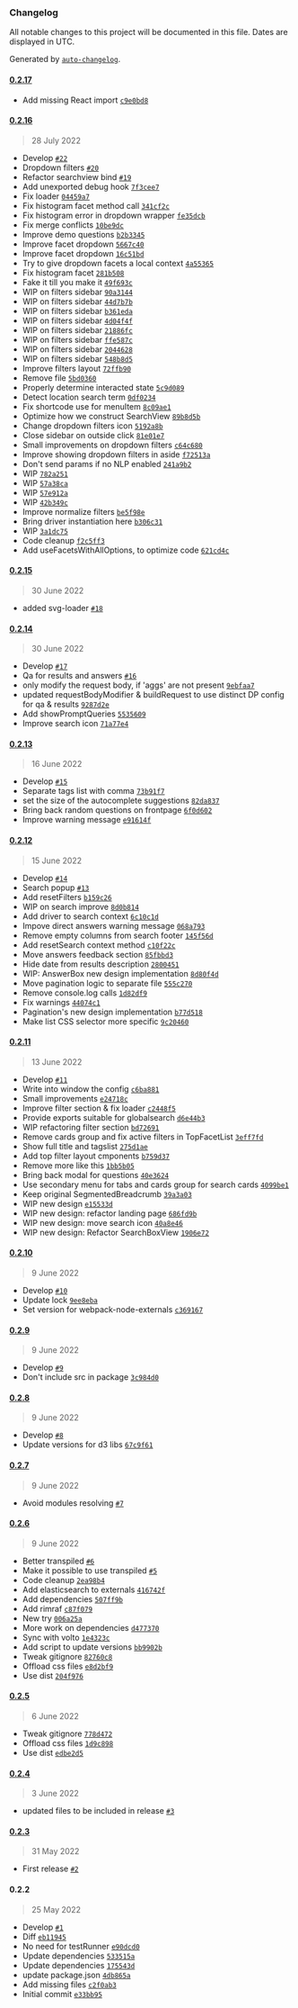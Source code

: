 ### Changelog

All notable changes to this project will be documented in this file. Dates are displayed in UTC.

Generated by [`auto-changelog`](https://github.com/CookPete/auto-changelog).

#### [0.2.17](https://github.com/eea/eeacms-searchlib/compare/0.2.16...0.2.17)

- Add missing React import [`c9e0bd8`](https://github.com/eea/eeacms-searchlib/commit/c9e0bd8b8d66551b20c4d23f414a961e39191c1e)

#### [0.2.16](https://github.com/eea/eeacms-searchlib/compare/0.2.15...0.2.16)

> 28 July 2022

- Develop [`#22`](https://github.com/eea/eeacms-searchlib/pull/22)
- Dropdown filters [`#20`](https://github.com/eea/eeacms-searchlib/pull/20)
- Refactor searchview bind [`#19`](https://github.com/eea/eeacms-searchlib/pull/19)
- Add unexported debug hook [`7f3cee7`](https://github.com/eea/eeacms-searchlib/commit/7f3cee737be9abcbd86d72330bb62b4343ef4cde)
- Fix loader [`04459a7`](https://github.com/eea/eeacms-searchlib/commit/04459a77c9ee448b9f51d8099eb287266fc1fb06)
- Fix histogram facet method call [`341cf2c`](https://github.com/eea/eeacms-searchlib/commit/341cf2c5ab313e59d56de2a59ec9df12cded5ffe)
- Fix histogram error in dropdown wrapper [`fe35dcb`](https://github.com/eea/eeacms-searchlib/commit/fe35dcba362c68833799adb3ee974806f8b0de6e)
- Fix merge conflicts [`10be9dc`](https://github.com/eea/eeacms-searchlib/commit/10be9dcd829281205e427906ef93745fa7012960)
- Improve demo questions [`b2b3345`](https://github.com/eea/eeacms-searchlib/commit/b2b334530203a2903a8ecf90a69362fd58dbdb87)
- Improve facet dropdown [`5667c40`](https://github.com/eea/eeacms-searchlib/commit/5667c4019b779b3792967d2a470a6c36b8b063dc)
- Improve facet dropdown [`16c51bd`](https://github.com/eea/eeacms-searchlib/commit/16c51bd3537dab5bca7d370c2da9bc352f18fc44)
- Try to give dropdown facets a local context [`4a55365`](https://github.com/eea/eeacms-searchlib/commit/4a5536585b2e5f0219564cb1eaa7c3783c9a2398)
- Fix histogram facet [`281b508`](https://github.com/eea/eeacms-searchlib/commit/281b5086a7a3441c2c889176d00275b793c235c4)
- Fake it till you make it [`49f693c`](https://github.com/eea/eeacms-searchlib/commit/49f693c98998c6da3f8d155f06f4d24e7a14ca6a)
- WIP on filters sidebar [`90a3144`](https://github.com/eea/eeacms-searchlib/commit/90a31448982ef28c889633fccb93784a4de596a0)
- WIP on filters sidebar [`44d7b7b`](https://github.com/eea/eeacms-searchlib/commit/44d7b7b730867d40a40b2e896a6883ab874ebe83)
- WIP on filters sidebar [`b361eda`](https://github.com/eea/eeacms-searchlib/commit/b361edaa5bb11b6607b75dee78380634255ffe61)
- WIP on filters sidebar [`4d04f4f`](https://github.com/eea/eeacms-searchlib/commit/4d04f4f2f0aea22b80cf275980c73df80bf1673c)
- WIP on filters sidebar [`21886fc`](https://github.com/eea/eeacms-searchlib/commit/21886fce1c58f23317477267f78f63cc9c36f76d)
- WIP on filters sidebar [`ffe587c`](https://github.com/eea/eeacms-searchlib/commit/ffe587ca254cb45321fbb4d22236d63b450675c6)
- WIP on filters sidebar [`2044628`](https://github.com/eea/eeacms-searchlib/commit/20446285a5869a6ca61174281d3dbef4e5169b70)
- WIP on filters sidebar [`548b8d5`](https://github.com/eea/eeacms-searchlib/commit/548b8d524c8dfa885419cb82dfc360276a6c2e78)
- Improve filters layout [`72ffb90`](https://github.com/eea/eeacms-searchlib/commit/72ffb90d885271935c4781b2e0cb5f941c8f01c7)
- Remove file [`5bd0360`](https://github.com/eea/eeacms-searchlib/commit/5bd0360ca0f11b728063ac4dd659cc502fe853ae)
- Properly determine interacted state [`5c9d089`](https://github.com/eea/eeacms-searchlib/commit/5c9d089ddfae5b6ea81cb4fce49b523cecaf08a8)
- Detect location search term [`0df0234`](https://github.com/eea/eeacms-searchlib/commit/0df02349c4dcdecd61f60511ddd836397712d64a)
- Fix shortcode use for menuItem [`8c09ae1`](https://github.com/eea/eeacms-searchlib/commit/8c09ae1151e4a44d822e5c41f735b415064abde7)
- Optimize how we construct SearchView [`89b8d5b`](https://github.com/eea/eeacms-searchlib/commit/89b8d5b8ce69f28ec7f7e4f149b232f8c5442573)
- Change dropdown filters icon [`5192a8b`](https://github.com/eea/eeacms-searchlib/commit/5192a8b1bedc6603d6de11ab5d601a6b78c35d27)
- Close sidebar on outside click [`81e01e7`](https://github.com/eea/eeacms-searchlib/commit/81e01e7b155ef535c9973292b6571833c12898e1)
- Small improvements on dropdown filters [`c64c680`](https://github.com/eea/eeacms-searchlib/commit/c64c68032a78195216786c2a04244334e11d95cf)
- Improve showing dropdown filters in aside [`f72513a`](https://github.com/eea/eeacms-searchlib/commit/f72513ad96d12f88509a563fc3e3fa97a60a55e2)
- Don't send params if no NLP enabled [`241a9b2`](https://github.com/eea/eeacms-searchlib/commit/241a9b2e65377f2d073879ff7c88c8b949580853)
- WIP [`782a251`](https://github.com/eea/eeacms-searchlib/commit/782a251f85f6a5ea143ccecf998e61d93f8201ad)
- WIP [`57a38ca`](https://github.com/eea/eeacms-searchlib/commit/57a38ca69232159eaafd414bd9b208de05bbc318)
- WIP [`57e912a`](https://github.com/eea/eeacms-searchlib/commit/57e912ae71b7561177ab84db54a354a68b3ebca3)
- WIP [`42b349c`](https://github.com/eea/eeacms-searchlib/commit/42b349c5a624a1c18b361fce5efe470e6ac29cfe)
- Improve normalize filters [`be5f98e`](https://github.com/eea/eeacms-searchlib/commit/be5f98ea78d40ce0b73a6e12b8310c9b340d8c9a)
- Bring driver instantiation here [`b306c31`](https://github.com/eea/eeacms-searchlib/commit/b306c313677cf6b0b360e4e633e685f99a312ec6)
- WIP [`3a1dc75`](https://github.com/eea/eeacms-searchlib/commit/3a1dc755c8c9693ced06d8ba80f68435759a843a)
- Code cleanup [`f2c5ff3`](https://github.com/eea/eeacms-searchlib/commit/f2c5ff3bd29a0fe9adb46fd29428771d820bf788)
- Add useFacetsWithAllOptions, to optimize code [`621cd4c`](https://github.com/eea/eeacms-searchlib/commit/621cd4cb91280ab3d6ddcf8281e225dd2226023d)

#### [0.2.15](https://github.com/eea/eeacms-searchlib/compare/0.2.14...0.2.15)

> 30 June 2022

- added svg-loader [`#18`](https://github.com/eea/eeacms-searchlib/pull/18)

#### [0.2.14](https://github.com/eea/eeacms-searchlib/compare/0.2.13...0.2.14)

> 30 June 2022

- Develop [`#17`](https://github.com/eea/eeacms-searchlib/pull/17)
- Qa for results and answers [`#16`](https://github.com/eea/eeacms-searchlib/pull/16)
- only modify the request body, if 'aggs' are not present [`9ebfaa7`](https://github.com/eea/eeacms-searchlib/commit/9ebfaa746b637641478917d3ac9b5d0ab998f66a)
- updated requestBodyModifier & buildRequest to use distinct DP config for qa & results [`9287d2e`](https://github.com/eea/eeacms-searchlib/commit/9287d2ebe72978c11c90ef9b3362e4285d3a5f38)
- Add showPromptQueries [`5535609`](https://github.com/eea/eeacms-searchlib/commit/55356099b0f82c27819a9eceead575cef4c1239d)
- Improve search icon [`71a77e4`](https://github.com/eea/eeacms-searchlib/commit/71a77e45e639fe4e4627350325c457825fcb0414)

#### [0.2.13](https://github.com/eea/eeacms-searchlib/compare/0.2.12...0.2.13)

> 16 June 2022

- Develop [`#15`](https://github.com/eea/eeacms-searchlib/pull/15)
- Separate tags list with comma [`73b91f7`](https://github.com/eea/eeacms-searchlib/commit/73b91f72a86ab8a580f1d93d5167f7fba180fa83)
- set the size of the autocomplete suggestions [`82da837`](https://github.com/eea/eeacms-searchlib/commit/82da8373e3a06c13cbe811b96e6c85b42c1c0a2b)
- Bring back random questions on frontpage [`6f0d602`](https://github.com/eea/eeacms-searchlib/commit/6f0d602f70885299fbd7e7e8b09fd0cca6e7b326)
- Improve warning message [`e91614f`](https://github.com/eea/eeacms-searchlib/commit/e91614f6ab58dce416d3862a518afd995e664d38)

#### [0.2.12](https://github.com/eea/eeacms-searchlib/compare/0.2.11...0.2.12)

> 15 June 2022

- Develop [`#14`](https://github.com/eea/eeacms-searchlib/pull/14)
- Search popup [`#13`](https://github.com/eea/eeacms-searchlib/pull/13)
- Add resetFilters [`b159c26`](https://github.com/eea/eeacms-searchlib/commit/b159c26bebcf51264b6e05a673944f914ffc5c18)
- WIP on search improve [`8d0b814`](https://github.com/eea/eeacms-searchlib/commit/8d0b814612e8f473710a993aced7f93830a1f857)
- Add driver to search context [`6c10c1d`](https://github.com/eea/eeacms-searchlib/commit/6c10c1d9465a5718eadc6079243b353de8cfe86a)
- Impove direct answers warning message [`068a793`](https://github.com/eea/eeacms-searchlib/commit/068a7933e25096593b0e35c8028817c432f4bee4)
- Remove empty columns from search footer [`145f56d`](https://github.com/eea/eeacms-searchlib/commit/145f56d7876092c150b8eae8f928affdd1a93993)
- Add resetSearch context method [`c10f22c`](https://github.com/eea/eeacms-searchlib/commit/c10f22ccf7abbed8bc49e105138bd6bc6ec58b88)
- Move answers feedback section [`85fbbd3`](https://github.com/eea/eeacms-searchlib/commit/85fbbd3a1cab7419264d3566b919513fd1709cb5)
- Hide date from results description [`2800451`](https://github.com/eea/eeacms-searchlib/commit/28004519ee6b81280ae4b89406fdbd0fb275b8b0)
- WIP: AnswerBox new design implementation [`8d80f4d`](https://github.com/eea/eeacms-searchlib/commit/8d80f4d321739e4e550b34a90df73b39193e4972)
- Move pagination logic to separate file [`555c270`](https://github.com/eea/eeacms-searchlib/commit/555c27084c716f105a8dc26518de753cd3823982)
- Remove console.log calls [`1d82df9`](https://github.com/eea/eeacms-searchlib/commit/1d82df938471a767061e4f87b49fe672dfecd6d0)
- Fix warnings [`44074c1`](https://github.com/eea/eeacms-searchlib/commit/44074c189c5c7f9a1bdcf908f473e80d162856bc)
- Pagination's new design implementation [`b77d518`](https://github.com/eea/eeacms-searchlib/commit/b77d51867d1fe1e4b15027299f65221b3e3806b0)
- Make list CSS selector more specific [`9c20460`](https://github.com/eea/eeacms-searchlib/commit/9c204608482bdded9ab5d6c51a8d7dfd346572ec)

#### [0.2.11](https://github.com/eea/eeacms-searchlib/compare/0.2.10...0.2.11)

> 13 June 2022

- Develop [`#11`](https://github.com/eea/eeacms-searchlib/pull/11)
- Write into window the config [`c6ba881`](https://github.com/eea/eeacms-searchlib/commit/c6ba881a63ee46aef53bf330968667539b078509)
- Small improvements [`e24718c`](https://github.com/eea/eeacms-searchlib/commit/e24718c7c35bdd624b23db1ec62702878d02b315)
- Improve filter section & fix loader [`c2448f5`](https://github.com/eea/eeacms-searchlib/commit/c2448f5ffee4a00f702810ce34bfb54a3d23dd7e)
- Provide exports suitable for globalsearch [`d6e44b3`](https://github.com/eea/eeacms-searchlib/commit/d6e44b3ab0078eadcedf34b6bc191a1c6bf4aa7d)
- WIP refactoring filter section [`bd72691`](https://github.com/eea/eeacms-searchlib/commit/bd72691fe93baf4369a7d9d2242ecdf87b2f01be)
- Remove cards group and fix active filters in TopFacetList [`3eff7fd`](https://github.com/eea/eeacms-searchlib/commit/3eff7fd5e7985ddd122f1e8167174729e766d8a3)
- Show full title and tagslist [`275d1ae`](https://github.com/eea/eeacms-searchlib/commit/275d1ae7b475146b362a25719851dbf38abf31c1)
- Add top filter layout cmponents [`b759d37`](https://github.com/eea/eeacms-searchlib/commit/b759d3754dfb59efe5fc0d6d0aff7ca9e1ca0333)
- Remove more like this [`1bb5b05`](https://github.com/eea/eeacms-searchlib/commit/1bb5b05a2a6f587cc643e529712795c3eb0848a5)
- Bring back modal for questions [`40e3624`](https://github.com/eea/eeacms-searchlib/commit/40e3624657b9dac982c1a57394984b80889695e3)
- Use secondary menu for tabs and cards group for search cards [`4099be1`](https://github.com/eea/eeacms-searchlib/commit/4099be1a719ecf05afe1c6ef1b3371060a48b4c6)
- Keep original SegmentedBreadcrumb [`39a3a03`](https://github.com/eea/eeacms-searchlib/commit/39a3a037ea57985d0b1590886705e150b6d9585a)
- WIP new design [`e15533d`](https://github.com/eea/eeacms-searchlib/commit/e15533db7955ced98ecc3b3499cd7edf49322961)
- WIP new design: refactor landing page [`686fd9b`](https://github.com/eea/eeacms-searchlib/commit/686fd9b8444fa200d2ed17a6646f6870d53d670d)
- WIP new design: move search icon [`40a8e46`](https://github.com/eea/eeacms-searchlib/commit/40a8e4672653c2f511e188ad1c0d9717f506c087)
- WIP new design: Refactor SearchBoxView [`1906e72`](https://github.com/eea/eeacms-searchlib/commit/1906e7212037f209c33b7856c8c0b19d7426d746)

#### [0.2.10](https://github.com/eea/eeacms-searchlib/compare/0.2.9...0.2.10)

> 9 June 2022

- Develop [`#10`](https://github.com/eea/eeacms-searchlib/pull/10)
- Update lock [`9ee8eba`](https://github.com/eea/eeacms-searchlib/commit/9ee8eba8523e9c445c97bb2294efa9d968b9af20)
- Set version for webpack-node-externals [`c369167`](https://github.com/eea/eeacms-searchlib/commit/c3691674cee3951f7a58aa026234c9709fb582d1)

#### [0.2.9](https://github.com/eea/eeacms-searchlib/compare/0.2.8...0.2.9)

> 9 June 2022

- Develop [`#9`](https://github.com/eea/eeacms-searchlib/pull/9)
- Don't include src in package [`3c984d0`](https://github.com/eea/eeacms-searchlib/commit/3c984d062d052fb7228d6b7c2886901e9561d1f4)

#### [0.2.8](https://github.com/eea/eeacms-searchlib/compare/0.2.7...0.2.8)

> 9 June 2022

- Develop [`#8`](https://github.com/eea/eeacms-searchlib/pull/8)
- Update versions for d3 libs [`67c9f61`](https://github.com/eea/eeacms-searchlib/commit/67c9f617137a14473c96940f6657346826873d41)

#### [0.2.7](https://github.com/eea/eeacms-searchlib/compare/0.2.6...0.2.7)

> 9 June 2022

- Avoid modules resolving [`#7`](https://github.com/eea/eeacms-searchlib/pull/7)

#### [0.2.6](https://github.com/eea/eeacms-searchlib/compare/0.2.5...0.2.6)

> 9 June 2022

- Better transpiled [`#6`](https://github.com/eea/eeacms-searchlib/pull/6)
- Make it possible to use transpiled [`#5`](https://github.com/eea/eeacms-searchlib/pull/5)
- Code cleanup [`2ea98b4`](https://github.com/eea/eeacms-searchlib/commit/2ea98b477858d114a00ce8f15cf49f6f68eab060)
- Add elasticsearch to externals [`416742f`](https://github.com/eea/eeacms-searchlib/commit/416742f3426b2c2cf7664a4e87e7951e74d31786)
- Add dependencies [`507ff9b`](https://github.com/eea/eeacms-searchlib/commit/507ff9bd7c2ceae5998772394c8d5e141535719d)
- Add rimraf [`c87f079`](https://github.com/eea/eeacms-searchlib/commit/c87f079df8d880b5ad9b5da9a20475ad05263a1c)
- New try [`006a25a`](https://github.com/eea/eeacms-searchlib/commit/006a25ad99ed9a27b19754917006c7c89fb6d870)
- More work on dependencies [`d477370`](https://github.com/eea/eeacms-searchlib/commit/d47737057792002dfa9df9ce201a66041bd2c832)
- Sync with volto [`1e4323c`](https://github.com/eea/eeacms-searchlib/commit/1e4323c4d087b1ebe7c46d55e574eb18615cbda6)
- Add script to update versions [`bb9902b`](https://github.com/eea/eeacms-searchlib/commit/bb9902be784a149d98d9c1f3f13730575e71df01)
- Tweak gitignore [`82760c8`](https://github.com/eea/eeacms-searchlib/commit/82760c8baedde1ac240d34cbbbadf330911a9f9c)
- Offload css files [`e8d2bf9`](https://github.com/eea/eeacms-searchlib/commit/e8d2bf9eaadee652344a380975440e6d1429f3b7)
- Use dist [`204f976`](https://github.com/eea/eeacms-searchlib/commit/204f9761555370ceb666ce4ea9e04cd33b63623b)

#### [0.2.5](https://github.com/eea/eeacms-searchlib/compare/0.2.4...0.2.5)

> 6 June 2022

- Tweak gitignore [`778d472`](https://github.com/eea/eeacms-searchlib/commit/778d4724b09d9a17e2baaf1492ec8b31a96d8b8d)
- Offload css files [`1d9c898`](https://github.com/eea/eeacms-searchlib/commit/1d9c89831f7341564e705829d219aedbe0cf1ee4)
- Use dist [`edbe2d5`](https://github.com/eea/eeacms-searchlib/commit/edbe2d5c7bc48b1c4c4ae9ed8d16667de4059217)

#### [0.2.4](https://github.com/eea/eeacms-searchlib/compare/0.2.3...0.2.4)

> 3 June 2022

- updated files to be included in release [`#3`](https://github.com/eea/eeacms-searchlib/pull/3)

#### [0.2.3](https://github.com/eea/eeacms-searchlib/compare/0.2.2...0.2.3)

> 31 May 2022

- First release [`#2`](https://github.com/eea/eeacms-searchlib/pull/2)

#### 0.2.2

> 25 May 2022

- Develop [`#1`](https://github.com/eea/eeacms-searchlib/pull/1)
- Diff [`eb11945`](https://github.com/eea/eeacms-searchlib/commit/eb119459f60a9f788646a4aba96d7e1078e9a237)
- No need for testRunner [`e90dcd0`](https://github.com/eea/eeacms-searchlib/commit/e90dcd0a9f123b7e9d6f22004caa863ed5ff9721)
- Update dependencies [`533515a`](https://github.com/eea/eeacms-searchlib/commit/533515a38ea73facbdc1770e5cad826c0cdc9898)
- Update dependencies [`175543d`](https://github.com/eea/eeacms-searchlib/commit/175543d2d22de3f220dd5727548bfb13811070a0)
- update package.json [`4db865a`](https://github.com/eea/eeacms-searchlib/commit/4db865abf54288542a894aabc64d9b1609c398d2)
- Add missing files [`c2f0ab3`](https://github.com/eea/eeacms-searchlib/commit/c2f0ab365c9fdb741a4db8bb76db3dc15eb48e47)
- Initial commit [`e33bb95`](https://github.com/eea/eeacms-searchlib/commit/e33bb95620f1431f0191216ac0194946e1e669cc)
